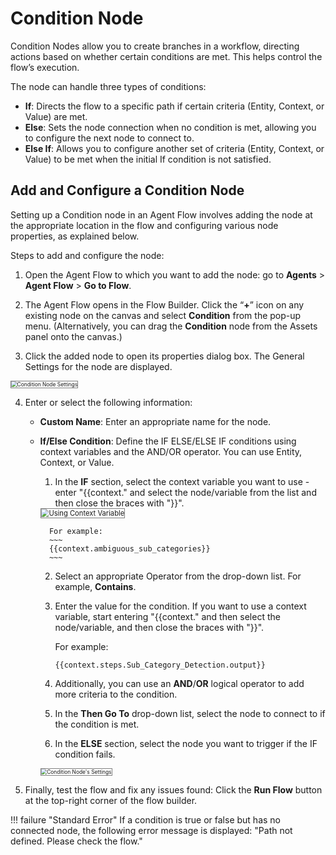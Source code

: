 # Condition Node

Condition Nodes allow you to create branches in a workflow, directing actions based on whether certain conditions are met. This helps control the flow’s execution.

The node can handle three types of conditions:

* **If**: Directs the flow to a specific path if certain criteria (Entity, Context, or Value) are met.
* **Else**: Sets the node connection when no condition is met, allowing you to configure the next node to connect to.
* **Else If**: Allows you to configure another set of criteria (Entity, Context, or Value) to be met when the initial If condition is not satisfied.

## Add and Configure a Condition Node

Setting up a Condition node in an Agent Flow involves adding the node at the appropriate location in the flow and configuring various node properties, as explained below.

Steps to add and configure the node:

1. Open the Agent Flow to which you want to add the node: go to **Agents** > **Agent Flow** > **Go to Flow**.

2. The Agent Flow opens in the Flow Builder. Click the “**+**” icon on any existing node on the canvas and select **Condition** from the pop-up menu. (Alternatively, you can drag the **Condition** node from the Assets panel onto the canvas.)

3. Click the added node to open its properties dialog box. The General Settings for the node are displayed.  
<img src="../images/condition-node-settings-to-be-filled.png" alt="Condition Node Settings" title="Condition Node Settings" style="border: 1px solid gray; zoom:60%;">

4. Enter or select the following information:
    
    * **Custom Name**: Enter an appropriate name for the node.
    * **If/Else Condition**: Define the IF ELSE/ELSE IF conditions using context variables and the AND/OR operator. You can use Entity, Context, or Value.
        1. In the **IF** section, select the context variable you want to use - enter "{{context." and select the node/variable from the list and then close the braces with "}}".  
        <img src="../images/if-condition-context-variable-selection.png" alt="Using Context Variable" title="Using Context Variable" style="border: 1px solid gray; zoom:80%;">
        
            For example: 
            ~~~
            {{context.ambiguous_sub_categories}}
            ~~~
        
        2. Select an appropriate Operator from the drop-down list. For example, **Contains**.

        3. Enter the value for the condition. If you want to use a context variable, start entering "{{context." and then select the node/variable, and then close the braces with "}}".
            
            For example:
            ~~~
            {{context.steps.Sub_Category_Detection.output}}   
            ~~~
        
        4. Additionally, you can use an **AND**/**OR** logical operator to add more criteria to the condition.

        5. In the **Then Go To** drop-down list, select the node to connect to if the condition is met.

        6. In the **ELSE** section, select the node you want to trigger if the IF condition fails.  
        <img src="../images/condition-node-settings-filled.png" alt="Condition Node's Settings" title="Condition Node's Settings" style="border: 1px solid gray; zoom:60%;">

5. Finally, test the flow and fix any issues found: Click the **Run Flow** button at the top-right corner of the flow builder.

!!! failure "Standard Error"
    If a condition is true or false but has no connected node, the following error message is displayed: "Path not defined. Please check the flow."

